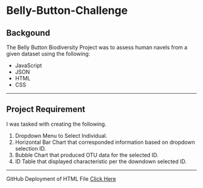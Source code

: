 # Belly-Button-Challenge
## Backgound
The Belly Button Biodiversity Project was to assess human navels from a given dataset using the following:
- JavaScript
- JSON
- HTML
- CSS
__________________________________________________________________________________________________________

## Project Requirement
I was tasked with creating the following.
1) Dropdown Menu to Select Individual.
2) Horizontal Bar Chart that corresponded information based on dropdown selection ID.
3) Bubble Chart that produced OTU data for the selected ID.
4) ID Table that displayed characteristic per the downdown selected ID.
______________________________________________________________________________________

GitHub Deployment of HTML File [Click Here](http://htmlpreviewtaylorgriggs.github.io/belly-button-challenge/)
